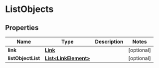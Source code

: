 
# ListObjects

## Properties
Name | Type | Description | Notes
------------ | ------------- | ------------- | -------------
**link** | [**Link**](Link.md) |  |  [optional]
**listObjectList** | [**List&lt;LinkElement&gt;**](LinkElement.md) |  |  [optional]



